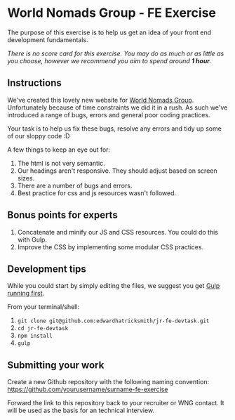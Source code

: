 World Nomads Group - FE Exercise
=====

The purpose of this exercise is to help us get an idea of your front end development fundamentals.

_There is no score card for this exercise. You may do as much or as little as you choose, however we recommend you aim to spend around **1 hour**._

## Instructions

We've created this lovely new website for [World Nomads Group](http://www.worldnomadsgroup.com/). Unfortunately because of time constraints we did it in a rush. As such we've introduced a range of bugs, errors and general poor coding practices.

Your task is to help us fix these bugs, resolve any errors and tidy up some of our sloppy code :D

A few things to keep an eye out for:

1. The html is not very semantic.
2. Our headings aren't responsive. They should adjust based on screen sizes.
3. There are a number of bugs and errors.
4. Best practice for css and js resources wasn't followed.

## Bonus points for experts

1. Concatenate and minify our JS and CSS resources. You could do this with Gulp.
2. Improve the CSS by implementing some modular CSS practices.

## Development tips

While you could start by simply editing the files, we suggest you get [Gulp running first](https://gulpjs.com/).

From your terminal/shell:

1. `git clone git@github.com:edwardhatricksmith/jr-fe-devtask.git`
2. `cd jr-fe-devtask`
3. `npm install`
4. `gulp`

## Submitting your work

Create a new Github repository with the following naming convention: https://github.com/yourusername/surname-fe-exercise

Forward the link to this repository back to your recruiter or WNG contact. It will be used as the basis for an technical interview.